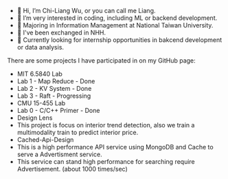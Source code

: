 - 👋 Hi, I’m Chi-Liang Wu, or you can call me Liang.
- 💞️ I’m very interested in coding, including ML or backend development.
- 🌱 Majoring in Information Management at National Taiwan University.
- 🏫 I've been exchanged in NHH.
- 👀 Currently looking for internship opportunities in bakcend development or data analysis.


There are some projects I have participated in on my GitHub page:
-  MIT 6.5840 Lab
  -   Lab 1 - Map Reduce - Done
  -   Lab 2 - KV System - Done
  -   Lab 3 - Raft  - Progressing
-  CMU 15-455 Lab
  -   Lab 0 - C/C++ Primer - Done
-  Design Lens
  -   This project is focus on interior trend detection, also we train a multimodality train to predict interior price.
-  Cached-Api-Design
  -   This is a high performance API service using MongoDB and Cache to serve a Advertisment service.
  -   This service can stand high performance for searching require Advertisement. (about 1000 times/sec)
